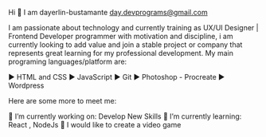 Hi  👋 I am dayerlin-bustamante 
day.devprograms@gmail.com 

I am passionate about technology and currently training as UX/UI Designer | Frontend Developer programmer with motivation and discipline, i am currently looking to add value and join a stable project or company that represents great learning for my professional development. My main programing languages/platform are:

 ► HTML and CSS
 ► JavaScript
 ► Git
 ► Photoshop - Procreate
 ► Wordpress
 
Here are some more to meet me:

🔭 I’m currently working on: Develop New Skills
🌱 I’m currently learning: React , NodeJs
👾 I would like to create a video game
